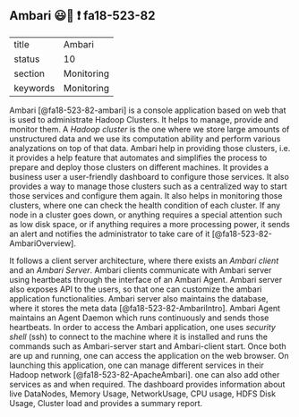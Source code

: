 ## Ambari :smiley::wave: :exclamation: fa18-523-82


|          |            |
| -------- | ---------- |
| title    | Ambari     | 
| status   | 10         |
| section  | Monitoring |
| keywords | Monitoring |



Ambari [@fa18-523-82-ambari] is a console application based on web that is used to administrate Hadoop Clusters. It helps to manage, provide and monitor them. A *Hadoop cluster* is the one where we store large amounts of unstructured data and we use its computation ability and perform various analyzations on top of that data. Ambari help in providing those clusters, i.e. it provides a help feature that automates and simplifies the process to prepare and deploy those clusters on different machines. It provides a business user a user-friendly dashboard to configure those services. It also provides a way to manage those clusters such as a centralized way to start those services and configure them again. It also helps in monitoring those clusters, where one can check the health condition of each cluster. If any node in a cluster goes down, or anything requires a special attention such as low disk space, or if anything requires a more processing power, it sends an alert and notifies the administrator to take care of it [@fa18-523-82-AmbariOverview]. 

It follows a client server architecture, where there exists an *Ambari client* and an *Ambari Server*. Ambari clients communicate with Ambari server using heartbeats through the interface of an Ambari Agent. Ambari server also exposes API to the users, so that one can customize the ambari application functionalities. Ambari server also maintains the database, where it stores the meta data [@fa18-523-82-AmbariIntro]. Ambari Agent maintains an Agent Daemon which runs continuously and sends those heartbeats. In order to access the Ambari application, one uses *security shell* (ssh) to connect to the machine where it is installed and runs the commands such as Ambari-server start and Ambari-client start. Once both are up and running, one can access the application on the web browser. On launching this application, one can manage different services in their Hadoop network [@fa18-523-82-ApacheAmbari]. one can also add other services as and when required. The dashboard provides information about live DataNodes, Memory Usage, NetworkUsage, CPU usage, HDFS Disk Usage, Cluster load and provides a summary report.

     
